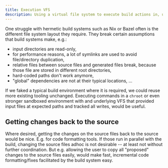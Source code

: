 ```yaml
---
title: Execution VFS
description: Using a virtual file system to execute build actions in, unlocks many interesting features.
---
```


One struggle with hermetic build systems such as Nix or Bazel often is the different file system layout
they require. They break certain assumptions that build systems make, e.g.:

- input directories are read-only,
- for performance reasons, a lot of symlinks are used to avoid file/directory duplication,
- relative files between source files and generated files break, because those file are stored in 
  different root directories,
- hard-coded paths don't work anymore,
- "global" dependencies are not at their typical locations, ...

If we faked a typical build environment where it is required, we could reuse more existing tooling
unchanged. Executing commands in a `chroot` or even stronger sandboxed environment with
and underlying VFS that provided input files at expected paths and tracked all writes, would be
useful.

## Getting changes back to the source

Where desired, getting the changes on the source files back to the source would be nice. E.g.
for code formatting tools. If those run in parallel with the build, changing the source files
adhoc is not desirable -- at least not without further coordination. But e.g. allowing
the user to copy all "proposed" changes to the source files easily, would make fast, incremental
code formatting/fixes facilitated by the build system easy.
